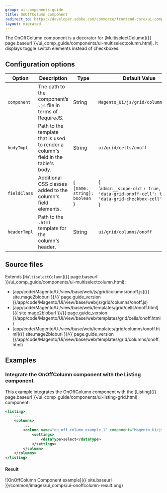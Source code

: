 ```yaml
---
group: ui-components-guide
title: OnOffColumn component
redirect_to: https://developer.adobe.com/commerce/frontend-core/ui-components/components/on-off-column/
layout: migrated
---
```


The OnOffColumn component is a decorator for [MultiselectColumn]({{ page.baseurl }}/ui_comp_guide/components/ui-multiselectcolumn.html). It displays toggle switch elements instead of checkboxes.

## Configuration options

| Option | Description | Type | Default Value |
| --- | --- | --- | --- |
| `component` | The path to the component’s `.js` file in terms of RequireJS. | String | `Magento_Ui/js/grid/columns/onoff` |
| `bodyTmpl` | Path to the template that is used to render a column's field in the table's body. | String | `ui/grid/cells/onoff` |
| `fieldClass` | Additional CSS classes added to the column's field elements. | {<br />`[name: string]: boolean`<br />} | {<br />'`admin__scope-old': true,`<br />`'data-grid-onoff-cell': true,`<br />`'data-grid-checkbox-cell': false`<br />} |
| `headerTmpl` | Path to the `.html` template for the column's header. | String | `ui/grid/columns/onoff` |

## Source files

Extends [`MultiselectColumn`]({{ page.baseurl }}/ui_comp_guide/components/ui-multiselectcolumn.html):

-  [app/code/Magento/Ui/view/base/web/js/grid/columns/onoff.js]({{ site.mage2bloburl }}/{{ page.guide_version }}/app/code/Magento/Ui/view/base/web/js/grid/columns/onoff.js)
-  [app/code/Magento/Ui/view/base/web/templates/grid/cells/onoff.html]({{ site.mage2bloburl }}/{{ page.guide_version }}/app/code/Magento/Ui/view/base/web/templates/grid/cells/onoff.html)
-  [app/code/Magento/Ui/view/base/web/templates/grid/columns/onoff.html]({{ site.mage2bloburl }}/{{ page.guide_version }}/app/code/Magento/Ui/view/base/web/templates/grid/columns/onoff.html)

## Examples

### Integrate the OnOffColumn component with the Listing component

This example integrates the OnOffColumn component with the [Listing]({{ page.baseurl }}/ui_comp_guide/components/ui-listing-grid.html) component:

```xml
<listing>
    ...
    <columns>
        ...
        <column name="on_off_column_example_1" component="Magento_Ui/js/grid/columns/onoff">
            <settings>
                <dataType>select</dataType>
            </settings>
        </column>
    </columns>
</listing>
```

#### Result

![OnOffColumn Component example]({{ site.baseurl }}/common/images/ui_comps/ui-onoffcolumn-result.png)

